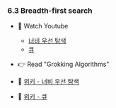 ### 6.3 Breadth-first search 

- 🍒 Watch Youtube
    - [너비 우선 탐색](https://www.youtube.com/watch?v=mQVW8DoT8NY)
    - [큐](https://www.youtube.com/watch?v=Nk_dGScimz8)
    
    

- 👉 Read "Grokking Algorithms"


- 🍑 [위키 - 너비 우선 탐색](https://ko.wikipedia.org/wiki/%EB%84%88%EB%B9%84_%EC%9A%B0%EC%84%A0_%ED%83%90%EC%83%89)
- 🍑 [위키 - 큐](https://ko.wikipedia.org/wiki/%ED%81%90_(%EC%9E%90%EB%A3%8C_%EA%B5%AC%EC%A1%B0))


